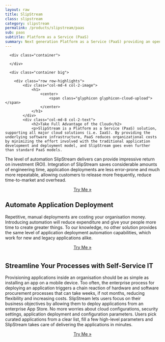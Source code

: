 ```yaml
---
layout: raw
title: SlipStream
class: slipstream
category: slipstream
permalink: /products/slipstream/paas
sub: paas
subtitle: Platform as a Service (PaaS)
summary: Next generation Platform as a Service (PaaS) providing an open and extensible framework delivering amazing automation, via rich web and command-line clients and full REST API.
---
```


  <div class="jumbotron">

      <div class="container">
        
      </div>

      <div class="container big">
       
        <div class="row row-highlights">
            <div class="col-md-4 col-2-image">
                <h1>
                    <center>
                        <span class="glyphicon glyphicon-cloud-upload"></span>
                    </center>
                </h1>
            </div>
            <div class="col-md-8 col-2-text">
                <h2>Take Full Advantage of the Cloud</h2>
                <p>SlipStream is a Platform as a Service (PaaS) solution, supporting all major cloud solutions (i.e. IaaS). By providing the underlying software infrastructure, PaaS reduces organizational costs by minimizing the effort involved with the traditional application development and deployment model, and SlipStream goes even further than standard PaaS models. 
The level of automation SlipStream delivers can provide impressive return on investment (ROI). Integration of SlipStream saves considerable amounts of engineering time, application deployments are less error-prone and much more repeatable, allowing customers to release more frequently, reduce time-to-market and overhead.
                </p>
                <center><a class="btn btn-primary btn-lg" role="button" href="/products/slipstream/tryme">Try Me &raquo;</a></center>
            </div>
        </div>
        <div class="row row-highlights">
            <div class="col-md-8 col-2-text">
                <h2>Automate Application Deployment</h2>
                <p>Repetitive, manual deployments are costing your organisation money. Introducing automation will reduce expenditure and give your people more time to create greater things. To our knowledge, no other solution provides the same level of application deployment automation capabilities, which work for new and legacy applications alike.</p>
                <center><a class="btn btn-primary btn-lg" role="button" href="/products/slipstream/overview">Try Me &raquo;</a></center>
            </div>
            <div class="col-md-4 col-2-image vertical-align">
                <h1>
                    <center>
                        <span class="glyphicon glyphicon-flash"></span>
                    </center>
                </h1>
            </div>
        </div>
        <div class="row row-highlights">
            <div class="col-md-4 col-2-image">
                <h1>
                    <center>
                        <span class="glyphicon glyphicon-ice-lolly"></span>
                    </center>
                </h1>
            </div>
            <div class="col-md-8 col-2-text">
                <h2>Streamline Your Processes with Self-Service IT</h2>
                <p>Provisioning applications inside an organisation should be as simple as installing an app on a mobile device. Too often, the enterprise process for deploying an application triggers a chain reaction of hardware and software procurement processes that can take weeks, if not months, reducing flexibility and increasing costs. SlipStream lets users focus on their business objectives by allowing them to deploy applications from an enterprise App Store. No more worries about cloud configurations, security settings, application deployment and configuration parameters. Users pick curated applications from a clear list, fill a few high-level parameters and SlipStream takes care of delivering the applications in minutes.</p>
                <center><a class="btn btn-primary btn-lg" role="button" href="/products/slipstream/tryme">Try Me &raquo;</a></center>
            </div>
        </div>
    </div>

   